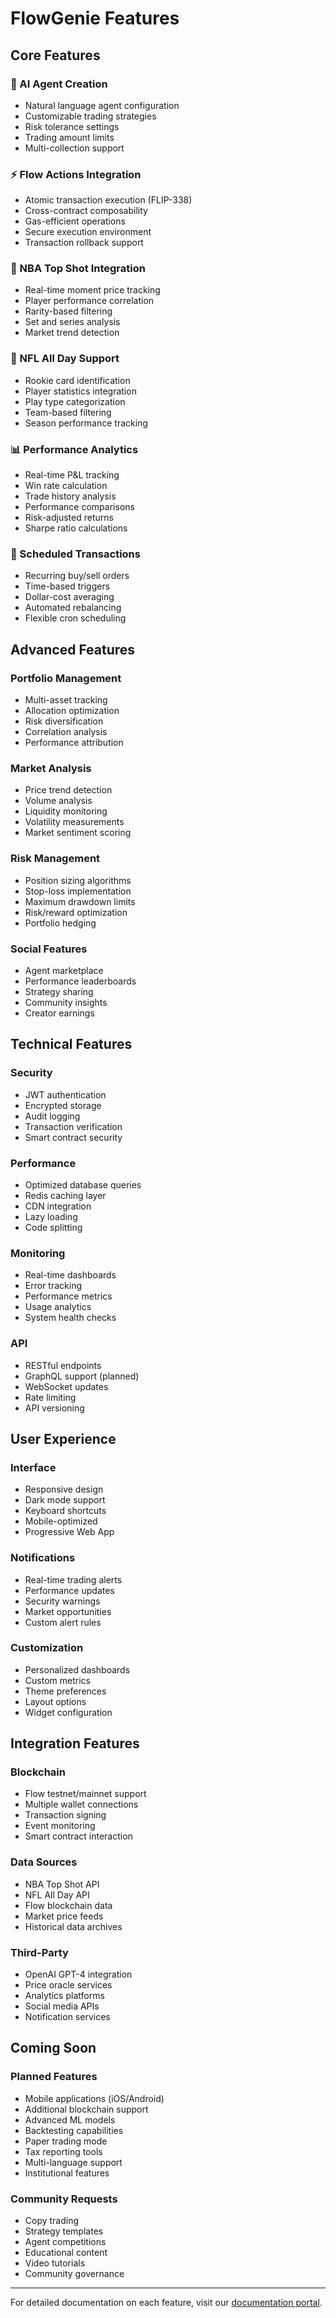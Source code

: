# FlowGenie Features

## Core Features

### 🤖 AI Agent Creation
- Natural language agent configuration
- Customizable trading strategies
- Risk tolerance settings
- Trading amount limits
- Multi-collection support

### ⚡ Flow Actions Integration
- Atomic transaction execution (FLIP-338)
- Cross-contract composability
- Gas-efficient operations
- Secure execution environment
- Transaction rollback support

### 🏀 NBA Top Shot Integration
- Real-time moment price tracking
- Player performance correlation
- Rarity-based filtering
- Set and series analysis
- Market trend detection

### 🏈 NFL All Day Support
- Rookie card identification
- Player statistics integration
- Play type categorization
- Team-based filtering
- Season performance tracking

### 📊 Performance Analytics
- Real-time P&L tracking
- Win rate calculation
- Trade history analysis
- Performance comparisons
- Risk-adjusted returns
- Sharpe ratio calculations

### 📅 Scheduled Transactions
- Recurring buy/sell orders
- Time-based triggers
- Dollar-cost averaging
- Automated rebalancing
- Flexible cron scheduling

## Advanced Features

### Portfolio Management
- Multi-asset tracking
- Allocation optimization
- Risk diversification
- Correlation analysis
- Performance attribution

### Market Analysis
- Price trend detection
- Volume analysis
- Liquidity monitoring
- Volatility measurements
- Market sentiment scoring

### Risk Management
- Position sizing algorithms
- Stop-loss implementation
- Maximum drawdown limits
- Risk/reward optimization
- Portfolio hedging

### Social Features
- Agent marketplace
- Performance leaderboards
- Strategy sharing
- Community insights
- Creator earnings

## Technical Features

### Security
- JWT authentication
- Encrypted storage
- Audit logging
- Transaction verification
- Smart contract security

### Performance
- Optimized database queries
- Redis caching layer
- CDN integration
- Lazy loading
- Code splitting

### Monitoring
- Real-time dashboards
- Error tracking
- Performance metrics
- Usage analytics
- System health checks

### API
- RESTful endpoints
- GraphQL support (planned)
- WebSocket updates
- Rate limiting
- API versioning

## User Experience

### Interface
- Responsive design
- Dark mode support
- Keyboard shortcuts
- Mobile-optimized
- Progressive Web App

### Notifications
- Real-time trading alerts
- Performance updates
- Security warnings
- Market opportunities
- Custom alert rules

### Customization
- Personalized dashboards
- Custom metrics
- Theme preferences
- Layout options
- Widget configuration

## Integration Features

### Blockchain
- Flow testnet/mainnet support
- Multiple wallet connections
- Transaction signing
- Event monitoring
- Smart contract interaction

### Data Sources
- NBA Top Shot API
- NFL All Day API
- Flow blockchain data
- Market price feeds
- Historical data archives

### Third-Party
- OpenAI GPT-4 integration
- Price oracle services
- Analytics platforms
- Social media APIs
- Notification services

## Coming Soon

### Planned Features
- Mobile applications (iOS/Android)
- Additional blockchain support
- Advanced ML models
- Backtesting capabilities
- Paper trading mode
- Tax reporting tools
- Multi-language support
- Institutional features

### Community Requests
- Copy trading
- Strategy templates
- Agent competitions
- Educational content
- Video tutorials
- Community governance

---

For detailed documentation on each feature, visit our [documentation portal](https://docs.flowgenie.com).
